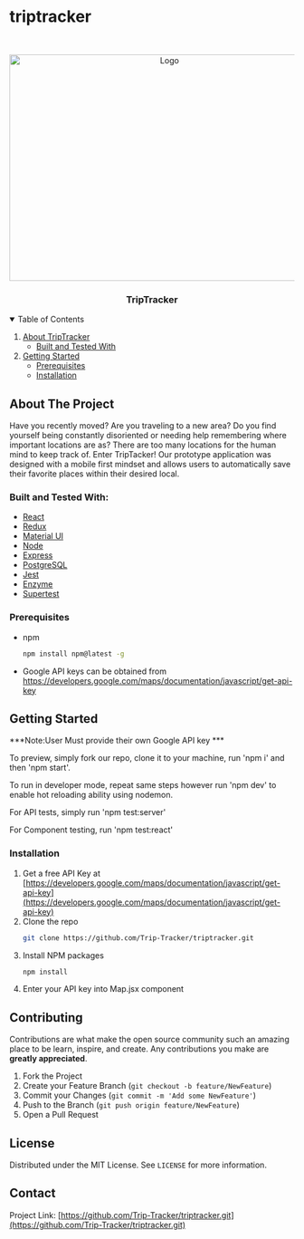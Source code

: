 # triptracker
<!-- PROJECT LOGO -->
<br />
<p align="center">
  <a href="https://github.com/Trip-Tracker/triptracker">
    <img src="https://imgur.com/uLkEsPI.png" alt="Logo" width="550" height="400">
  </a>

  <h3 align="center">TripTracker</h3>


<!-- TABLE OF CONTENTS -->
<details open="open">
  <summary>Table of Contents</summary>
  <ol>
    <li>
      <a href="#about-the-project">About TripTracker</a>
      <ul>
        <li><a href="#built-with">Built and Tested With</a></li>
      </ul>
    </li>
    <li>
      <a href="#getting-started">Getting Started</a>
      <ul>
        <li><a href="#prerequisites">Prerequisites</a></li>
        <li><a href="#installation">Installation</a></li>
      </ul>
    </li>
    
    
 
    
  </ol>
</details>



<!-- ABOUT THE PROJECT -->
## About The Project

Have you recently moved? Are you traveling to a new area? Do you find yourself being constantly disoriented or needing help remembering where important locations are as? There are too many locations for the human mind to keep track of. Enter TripTacker! Our prototype application was designed with a mobile first mindset and allows users to automatically save their favorite places within their desired local.

### Built and Tested With:
* [React](https://reactjs.org/)
* [Redux](https://redux.js.org/)
* [Material UI](https://mui.com/)
* [Node](https://nodejs.org/en/)
* [Express](https://expressjs.com/)
* [PostgreSQL](https://www.elephantsql.com/)
* [Jest](https://jestjs.io/)
* [Enzyme](https://enzymejs.github.io/enzyme/)
* [Supertest](https://www.npmjs.com/package/supertest)


### Prerequisites

* npm
  ```sh
  npm install npm@latest -g
  ```
* Google API keys can be obtained from https://developers.google.com/maps/documentation/javascript/get-api-key


<!-- GETTING STARTED -->
## Getting Started

***Note:User Must provide their own Google API key ***

To preview, simply fork our repo, clone it to your machine, run 'npm i' and then 'npm start'. 

To run in developer mode, repeat same steps however run 'npm dev' to enable hot reloading ability using nodemon.

For API tests, simply run 'npm test:server' 

For Component testing, run 'npm test:react'


### Installation

1. Get a free API Key at [https://developers.google.com/maps/documentation/javascript/get-api-key](https://developers.google.com/maps/documentation/javascript/get-api-key)
2. Clone the repo
   ```sh
   git clone https://github.com/Trip-Tracker/triptracker.git
   ```
3. Install NPM packages
   ```sh
   npm install
   ```
4. Enter your API key into Map.jsx component

<!-- CONTRIBUTING -->
## Contributing

Contributions are what make the open source community such an amazing place to be learn, inspire, and create. Any contributions you make are **greatly appreciated**.

1. Fork the Project
2. Create your Feature Branch (`git checkout -b feature/NewFeature`)
3. Commit your Changes (`git commit -m 'Add some NewFeature'`)
4. Push to the Branch (`git push origin feature/NewFeature`)
5. Open a Pull Request



<!-- LICENSE -->
## License

Distributed under the MIT License. See `LICENSE` for more information.



<!-- CONTACT -->
## Contact

Project Link: [https://github.com/Trip-Tracker/triptracker.git](https://github.com/Trip-Tracker/triptracker.git)
